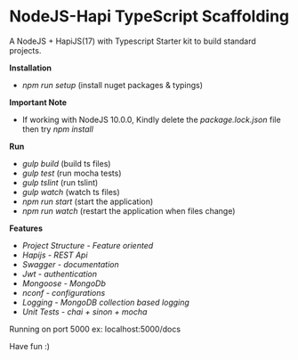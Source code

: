 # NodeJS-Hapi TypeScript Scaffolding

A NodeJS + HapiJS(17) with Typescript Starter kit to build standard projects.

**Installation**

- _npm run setup_ (install nuget packages & typings)

**Important Note**

- If working with NodeJS 10.0.0, Kindly delete the _package.lock.json_ file then try _npm install_

**Run**

- _gulp build_ (build ts files)
- _gulp test_ (run mocha tests)
- _gulp tslint_ (run tslint)
- _gulp watch_ (watch ts files)
- _npm run start_ (start the application)
- _npm run watch_ (restart the application when files change)

**Features**

- _Project Structure - Feature oriented_
- _Hapijs - REST Api_
- _Swagger - documentation_
- _Jwt - authentication_
- _Mongoose - MongoDb_
- _nconf - configurations_
- _Logging - MongoDB collection based logging_
- _Unit Tests - chai + sinon + mocha_

Running on port 5000 ex: localhost:5000/docs

Have fun :)
